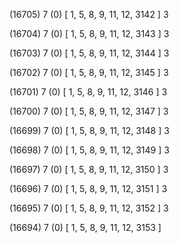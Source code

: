 (16705) 7 (0) [ 1, 5, 8, 9, 11, 12, 3142 ] 3 


(16704) 7 (0) [ 1, 5, 8, 9, 11, 12, 3143 ] 3 


(16703) 7 (0) [ 1, 5, 8, 9, 11, 12, 3144 ] 3 


(16702) 7 (0) [ 1, 5, 8, 9, 11, 12, 3145 ] 3 


(16701) 7 (0) [ 1, 5, 8, 9, 11, 12, 3146 ] 3 


(16700) 7 (0) [ 1, 5, 8, 9, 11, 12, 3147 ] 3 


(16699) 7 (0) [ 1, 5, 8, 9, 11, 12, 3148 ] 3 


(16698) 7 (0) [ 1, 5, 8, 9, 11, 12, 3149 ] 3 


(16697) 7 (0) [ 1, 5, 8, 9, 11, 12, 3150 ] 3 


(16696) 7 (0) [ 1, 5, 8, 9, 11, 12, 3151 ] 3 


(16695) 7 (0) [ 1, 5, 8, 9, 11, 12, 3152 ] 3 


(16694) 7 (0) [ 1, 5, 8, 9, 11, 12, 3153 ]  

